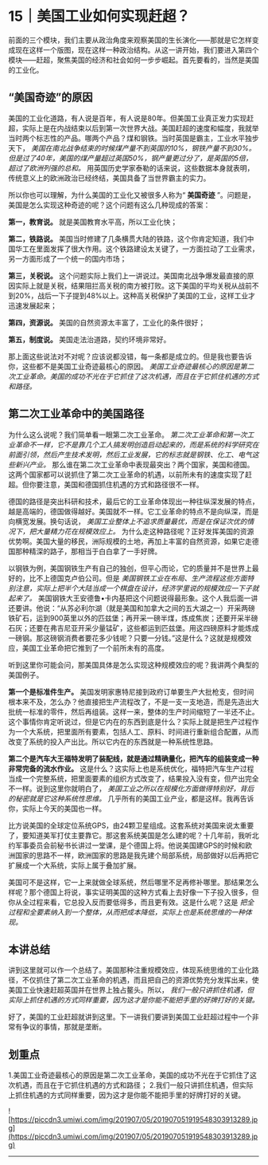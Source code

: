 # 15｜美国工业如何实现赶超？

前面的三个模块，我们主要从政治角度来观察美国的生长演化——那就是它怎样变成现在这样一个版图，现在这样一种政治结构。从这一讲开始，我们要进入第四个模块——赶超，聚焦美国的经济和社会如何一步步崛起。首先要看的，当然是美国的工业化。

## “美国奇迹”的原因

美国的工业化道路，有人说是百年，有人说是80年。但美国工业真正发力实现赶超，实际上是在内战结束以后到第一次世界大战。美国赶超的速度和幅度，我就举当时两个标志性的产品。哪两个产品？煤和钢铁。当时英国是霸主，工业水平独步天下， *美国在南北战争结束的时候煤产量不到英国的10%，钢铁产量不到30%。但是过了40年，美国的煤产量超过英国50%，钢产量更过分了，是英国的5倍，超过了欧洲列强的总和。* 用英国历史学家泰勒的话来说，这些数据本身就表明，传统意义上的欧洲政治已经终结，美国具备了当世界霸主的实力。

所以你也可以理解，为什么美国的工业化又被很多人称为“ **美国奇迹** ”。问题是，美国是怎么实现这种奇迹的呢？这个问题有这么几种现成的答案：

 **第一，教育说。** 就是美国教育水平高，所以工业化快；

 **第二，铁路说。** 美国当时修建了几条横贯大陆的铁路，这个你肯定知道，我们中国华工在里面发挥了很大作用。这个铁路建设太关键了，一方面拉动了工业需求，另一方面形成了一个统一的国内市场；

 **第三，关税说。** 这个问题实际上我们上一讲说过。美国南北战争爆发最直接的原因实际上就是关税，结果阻拦高关税的南方被打败。这下美国的平均关税从战前不到20%，战后一下子提到48%以上。这种高关税保护了美国的工业，这样工业才迅速发展起来；

 **第四，资源说。** 美国的自然资源太丰富了，工业化的条件很好；

 **第五，制度说。** 美国走法治道路，契约环境非常好。

那上面这些说法对不对呢？应该说都没错，每一条都是成立的。但是我也要告诉你，这些都不是美国工业奇迹最核心的原因。 *美国工业奇迹最核心的原因是第二次工业革命。美国的成功不光在于它抓住了这次机遇，而且在于它抓住机遇的方式和路径。*

## 第二次工业革命中的美国路径

为什么这么说呢？我们简单看一眼第二次工业革命。 *第二次工业革命和第一次工业革命不一样，它不是靠几个工人搞发明创造启动起来的，而是系统的科学研究在前面引领，然后产生技术发明，然后工业发展，它的标志就是钢铁、化工、电气这些新兴产业。* 那么谁在第二次工业革命中表现最突出？两个国家，美国和德国。这两个国家都可以说抓住了第二次工业革命的机遇，以前所未有的速度实现了赶超。但你要注意，美国和德国抓住机遇的方式和路径很不一样。

德国的路径是突出科研和技术，最后它的工业革命体现出一种往纵深发展的特点，越是高端的，德国做得越好。美国就不一样。它工业革命的特点不是向纵深，而是向横宽发展。换句话说， *美国工业整体上不追求质量最优，而是在保证次优的情况下，把大量精力花在规模效应上。* 为什么走这种路径呢？正好发挥美国的资源优势啊。美国大量的移民，洲际规模的土地，再加上丰富的自然资源，如果它走德国那种精深的路子，那相当于白白拿了一手好牌。

以钢铁为例，美国钢铁生产有自己的独创，但平心而论，它的质量并不是世界上最好的，比不上德国克卢伯公司。但是 *美国钢铁工业在布局、生产流程这些方面特别注意，实际上把半个大陆当成一个棋盘在设计，经济学里说的规模效应一下子就起来了。* 美国钢铁大王安德鲁•卡内基把这个问题说得最形象。这个人我后面一讲还要讲。他说：“从苏必利尔湖（就是美国和加拿大之间的五大湖之一）开采两磅铁矿石，运到900英里以外的匹兹堡；再开采一磅半煤，炼成焦炭；还要开采半磅石灰；还要在弗吉尼亚开采少量锰矿，这些都运到匹兹堡。用这四磅原料才能炼成一磅钢。那这磅钢消费者要花多少钱呢？只要一分钱。”这是什么？这就是规模效应，美国工业革命把它推到了一个前所未有的高度。

听到这里你可能会问，那美国具体是怎么实现这种规模效应的呢？我讲两个典型的美国例子。

 **第一个是标准件生产。** 美国发明家惠特尼接到政府订单要生产大批枪支，但时间根本来不及，怎么办？他直接把生产流程改了，不是一支一支地造，而是先造出大批统一标准的零件，然后再组装。这样一来，整体的生产时间缩短了一半还不止。这个事情你肯定听说过，但是它内在的东西到底是什么？实际上就是把生产过程作为一个大系统，把里面所有要素，包括人工、原料、时间进行重新组合配置，从而改变了系统的投入产出比。所以它内在的东西就是一种系统性思路。

 **第二个是汽车大王福特发明了装配线，就是通过精确量化，把汽车的组装变成一种非常完备的流水作业。** 这是什么？这实际上也是系统优化，福特把汽车生产过程当成一个完整系统，把里面要素的组织方式改变了，结果投入没有变，但产出完全不一样。说到这里你就明白了， *美国工业之所以在规模化方面做得特别好，背后的秘密就是它这种系统性思维。* 几乎所有的美国工业产业，都是这样。我再告诉你，实际上今天的美国也一样。

比方说美国的全球定位系统GPS，由24颗卫星组成。这套系统对美国来说太重要了，要知道美军打仗主要靠它。那这套系统美国是怎么建的呢？十几年前，我听北约军事委员会前秘书长讲过一堂课，是个德国上将。他说美国建GPS的时候和欧洲国家的思路不一样，欧洲国家的思路是我先建个局部系统，局部做好以后再把它扩展成一个大系统，实际上属于叠加扩展。

美国可不是这样，它一上来就做全球系统，然后哪里不足再修补哪里。那结果怎么样呢？那个德国上将说，事实证明美国的这种方式看上去好像一下子投入很多，但你从全过程来看，它总投入反而要低得多，而且更有效。这是什么呢？这是 *把全过程和全要素纳入到一个整体，从而把成本降低，实际上也是系统思维的一种体现。*

## 本讲总结

讲到这里就可以作一个总结了。美国那种注重规模效应，体现系统思维的工业化路径，不仅抓住了第二次工业革命的机遇，而且把自己的资源优势充分发挥出来，使美国工业快速赶超英国并在世界上独占鳌头。所以， *我们一般只讲抓住机遇，但实际上抓住机遇的方式同样重要，因为这才是你能不能把手里的好牌打好的关键。*

好了，美国的工业赶超就讲到这里。下一讲我们要讲到美国工业赶超过程中一个非常有争议的事情，那就是垄断。

## 划重点

1.美国工业奇迹最核心的原因是第二次工业革命，美国的成功不光在于它抓住了这次机遇，而且在于它抓住机遇的方式和路径；
2.我们一般只讲抓住机遇，但实际上抓住机遇的方式同样重要，因为这才是你能不能把手里的好牌打好的关键。

![https://piccdn3.umiwi.com/img/201907/05/201907051919548303913289.jpg](https://piccdn3.umiwi.com/img/201907/05/201907051919548303913289.jpg)

---
